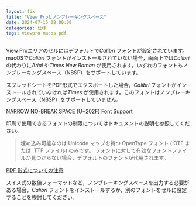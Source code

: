 ```yaml
---
layout: fix
title: "View Proとノンブレーキングスペース"
date: 2024-07-15 08:00:00
categories: 仕様
tags: viewpro macos pdf
---
```


View Proエリアのセルにはデフォルトで*Calibri* フォントが設定されています。macOSで*Calibri* フォントがインストールされていない場合，画面上では*Calibri* の代わりに*Arial* や*Times New Roman* が使用されます。いずれのフォントもノンブレーキングスペース（NBSP）をサポートしています。

スプレッドシートをPDF形式でエクスポートした場合，*Calibri* フォントがインストールされていなければ*Times* が使用されます。このフォントはノンブレーキングスペース（NBSP）をサポートしていません。

<i class="fa fa-external-link" aria-hidden="true"></i> [NARROW NO-BREAK SPACE (U+202F) Font Support](https://www.fileformat.info/info/unicode/char/202f/fontsupport.htm)

印刷で使用できるフォントの制限についてはドキュメントの説明を参照してください。

> 埋め込み可能なのは Unicode マップを持つ OpenType フォント (.OTF または .TTF ファイル) のみです。 フォントに対して有効なフォントファイルが見つからない場合，デフォルトのフォントが代用されます。

<i class="fa fa-external-link" aria-hidden="true"></i> [PDF 形式についての注意](https://developer.4d.com/docs/ja/ViewPro/commands/vp-export-document/)

スイス式の数値フォーマットなど，ノンブレーキングスペースを出力する必要がある場合，*Calibri* フォントをインストールするか，別のフォントをセルに設定することを検討してください。
